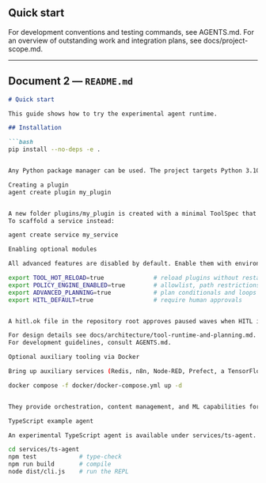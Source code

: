 
## Quick start

For development conventions and testing commands, see AGENTS.md.
For an overview of outstanding work and integration plans, see docs/project-scope.md.


---

## Document 2 — `README.md`

```markdown
# Quick start

This guide shows how to try the experimental agent runtime.

## Installation

```bash
pip install --no-deps -e .


Any Python package manager can be used. The project targets Python 3.10+.

Creating a plugin
agent create plugin my_plugin


A new folder plugins/my_plugin is created with a minimal ToolSpec that you can extend.
To scaffold a service instead:

agent create service my_service

Enabling optional modules

All advanced features are disabled by default. Enable them with environment variables:

export TOOL_HOT_RELOAD=true              # reload plugins without restart
export POLICY_ENGINE_ENABLED=true        # allowlist, path restrictions, rate limits
export ADVANCED_PLANNING=true            # plan conditionals and loops
export HITL_DEFAULT=true                 # require human approvals


A hitl.ok file in the repository root approves paused waves when HITL is enabled.

For design details see docs/architecture/tool-runtime-and-planning.md.
For development guidelines, consult AGENTS.md.

Optional auxiliary tooling via Docker

Bring up auxiliary services (Redis, n8n, Node-RED, Prefect, a TensorFlow/LangChain/LlamaIndex API, Odoo, WordPress, MariaDB, and Mautic) via Docker:

docker compose -f docker/docker-compose.yml up -d


They provide orchestration, content management, and ML capabilities for experiments.

TypeScript example agent

An experimental TypeScript agent is available under services/ts-agent.

cd services/ts-agent
npm test            # type-check
npm run build       # compile
node dist/cli.js    # run the REPL

